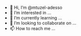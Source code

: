 - 👋 Hi, I’m @mtuzel-adesso
- 👀 I’m interested in ...
- 🌱 I’m currently learning ...
- 💞️ I’m looking to collaborate on ...
- 📫 How to reach me ...

<!---
mtuzel-adesso/mtuzel-adesso is a ✨ special ✨ repository because its `README.md` (this file) appears on your GitHub profile.
You can click the Preview link to take a look at your changes.
--->
